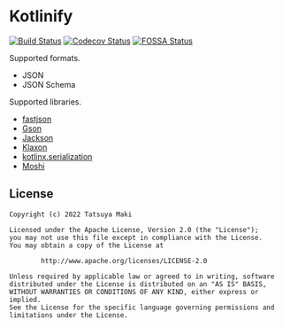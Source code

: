 Kotlinify
=====
[![Build Status](https://github.com/t28hub/kotlinify/actions/workflows/build.yml/badge.svg)](https://github.com/t28hub/kotlinify/actions/workflows/build.yml)
[![Codecov Status](https://codecov.io/gh/t28hub/kotlinify/branch/main/graph/badge.svg?token=05DB475U8M)](https://codecov.io/gh/t28hub/kotlinify)
[![FOSSA Status](https://app.fossa.com/api/projects/custom%2B14538%2Fgit%40github.com%3At28hub%2Fkotlinify.git.svg?type=shield)](https://app.fossa.com/projects/custom%2B14538%2Fgit%40github.com%3At28hub%2Fkotlinify.git?ref=badge_shield)

Supported formats.
- JSON
- JSON Schema


Supported libraries.
- [fastjson](https://github.com/alibaba/fastjson)
- [Gson](https://github.com/google/gson)
- [Jackson](https://github.com/FasterXML/jackson)
- [Klaxon](https://github.com/cbeust/klaxon)
- [kotlinx.serialization](https://github.com/Kotlin/kotlinx.serialization)
- [Moshi](https://github.com/square/moshi)

## License
```
Copyright (c) 2022 Tatsuya Maki

Licensed under the Apache License, Version 2.0 (the "License");
you may not use this file except in compliance with the License.
You may obtain a copy of the License at

        http://www.apache.org/licenses/LICENSE-2.0

Unless required by applicable law or agreed to in writing, software
distributed under the License is distributed on an "AS IS" BASIS,
WITHOUT WARRANTIES OR CONDITIONS OF ANY KIND, either express or implied.
See the License for the specific language governing permissions and
limitations under the License.
```
